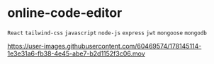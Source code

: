 # online-code-editor

`React` `tailwind-css` `javascript` `node-js` `express` `jwt` `mongoose` `mongodb`


https://user-images.githubusercontent.com/60469574/178145114-1e3e31a6-fb38-4e45-abe7-b2d1152f3c06.mov
